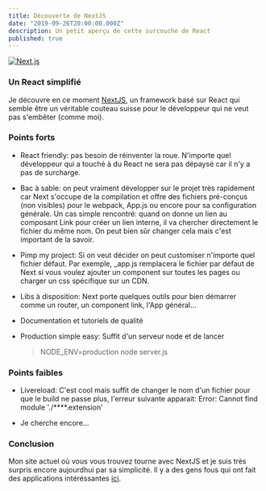 ```yaml
---
title: Découverte de NextJS
date: "2019-09-26T20:00:00.000Z"
description: Un petit aperçu de cette surcouche de React
published: true
---
```


[![Next.js](https://assets.zeit.co/image/upload/v1538361091/repositories/next-js/next-js.png)](https://nextjs.org)

### Un React simplifié

Je découvre en ce moment [NextJS](https://nextjs.org/), un framework basé sur React qui semble être un véritable couteau suisse pour le développeur qui ne veut pas s'embêter (comme moi).

### Points forts


* React friendly: pas besoin de réinventer la roue. N'importe quel développeur qui a touché à du React ne sera pas dépaysé car il n'y a pas de surcharge.

* Bac à sable: on peut vraiment développer sur le projet très rapidement car Next s'occupe de la compilation et offre des fichiers pré-conçus (non visibles) pour le webpack, App.js ou encore pour sa configuration générale. Un cas simple rencontré: quand on donne un lien au composant Link pour créer un lien interne, il va chercher directement le fichier du même nom. On peut bien sûr changer cela mais c'est important de la savoir.

* Pimp my project: Si on veut décider on peut customiser n'importe quel fichier défaut. Par exemple, _app.js remplacera le fichier par défaut de Next si vous voulez ajouter un component sur toutes les pages ou charger un css spécifique sur un CDN.

* Libs à disposition: Next porte quelques outils pour bien démarrer comme un router, un component link, l'App général...

* Documentation et tutoriels de qualité

* Production simple easy: Suffit d'un serveur node et de lancer 
  > NODE_ENV=production node server.js


### Points faibles

* Livereload: C'est cool mais suffit de changer le nom d'un fichier pour que le build ne passe plus, l'erreur suivante apparait:
Error: Cannot find module './****.extension'

* Je cherche encore...

### Conclusion

Mon site actuel où vous vous trouvez tourne avec NextJS et je suis très surpris encore aujourdhui par sa simplicité. Il y a des gens fous qui ont fait des applications intéréssantes [ici](https://github.com/unicodeveloper/awesome-nextjs).

